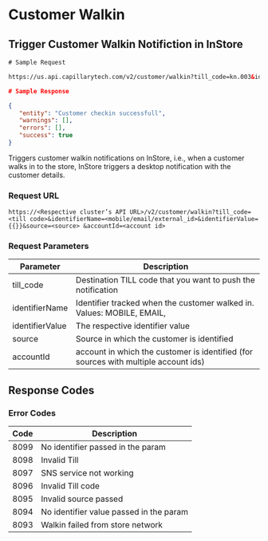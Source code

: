 # Customer Walkin

## Trigger Customer Walkin Notifiction in InStore 

```html
# Sample Request

https://us.api.capillarytech.com/v2/customer/walkin?till_code=kn.003&identifierName=mobile&identifierValue={{mobile1}}&source=INSTORE
```

```json
# Sample Response

{
   "entity": "Customer checkin successfull",
   "warnings": [],
   "errors": [],
   "success": true
}
```

Triggers customer walkin notifications on InStore, i.e., when a customer walks in to the store, InStore triggers a desktop notification with the customer details. 

### Request URL

`https://<Respective cluster’s API URL>/v2/customer/walkin?till_code=<till code>&identifierName=<mobile/email/external_id>&identifierValue={{}}&source=<source>
&accountId=<account id>`

### Request Parameters
Parameter | Description
--------- | -----------
till_code | Destination TILL code that you want to push the notification
identifierName | Identifier tracked when the customer walked in. Values: MOBILE, EMAIL, 
identifierValue | The respective identifier value
source | Source in which the customer is identified
accountId | account in which the customer is identified (for sources with multiple account ids)


## Response Codes

### Error Codes

Code | Description
---- | -----------
8099 | No identifier passed in the param
8098 | Invalid Till
8097 | SNS service not working
8096 | Invalid Till code
8095 | Invalid source passed
8094 | No identifier value passed in the param
8093 | Walkin failed from store network